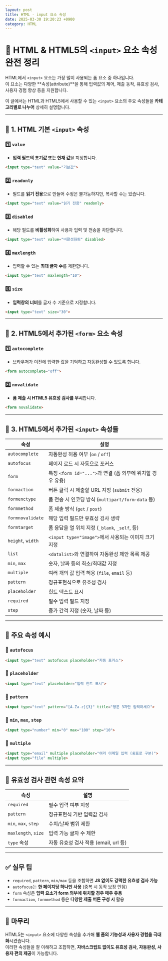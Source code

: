 ```yaml
---
layout: post
title: HTML - input 요소 속성
date: 2025-03-30 19:20:23 +0900
category: HTML
---
```

# 🧾 HTML & HTML5의 `<input>` 요소 속성 완전 정리

HTML에서 `<input>` 요소는 가장 많이 사용되는 폼 요소 중 하나입니다.  
이 요소는 다양한 **속성(attribute)**을 통해 입력값의 제어, 제출 동작, 유효성 검사, 사용자 경험 향상 등을 지원합니다.

이 글에서는 HTML과 HTML5에서 사용할 수 있는 `<input>` 요소의 주요 속성들을 **카테고리별로 나누어** 상세히 설명합니다.

---

## 📌 1. HTML 기본 `<input>` 속성

### 1️⃣ `value`
- **입력 필드의 초기값 또는 현재 값**을 지정합니다.
```html
<input type="text" value="기본값">
```

### 2️⃣ `readonly`
- 필드를 **읽기 전용**으로 만들어 수정은 불가능하지만, 복사할 수는 있습니다.
```html
<input type="text" value="읽기 전용" readonly>
```

### 3️⃣ `disabled`
- 해당 필드를 **비활성화**하여 사용자 입력 및 전송을 차단합니다.
```html
<input type="text" value="비활성화됨" disabled>
```

### 4️⃣ `maxlength`
- 입력할 수 있는 **최대 글자 수**를 제한합니다.
```html
<input type="text" maxlength="10">
```

### 5️⃣ `size`
- **입력창의 너비**를 글자 수 기준으로 지정합니다.
```html
<input type="text" size="30">
```

---

## 🧩 2. HTML5에서 추가된 `<form>` 요소 속성

### 1️⃣ `autocomplete`
- 브라우저가 이전에 입력한 값을 기억하고 자동완성할 수 있도록 합니다.
```html
<form autocomplete="off">
```

### 2️⃣ `novalidate`
- **폼 제출 시 HTML5 유효성 검사를 무시**합니다.
```html
<form novalidate>
```

---

## 🚀 3. HTML5에서 추가된 `<input>` 속성들

| 속성 | 설명 |
|------|------|
| `autocomplete` | 자동완성 허용 여부 (`on` / `off`) |
| `autofocus` | 페이지 로드 시 자동으로 포커스 |
| `form` | 특정 `<form id="...">`과 연결 (폼 외부에 위치할 경우 유용) |
| `formaction` | 버튼 클릭 시 제출할 URL 지정 (`submit` 전용) |
| `formenctype` | 폼 전송 시 인코딩 방식 (`multipart/form-data` 등) |
| `formmethod` | 폼 제출 방식 (`get` / `post`) |
| `formnovalidate` | 해당 입력 필드만 유효성 검사 생략 |
| `formtarget` | 폼 응답을 열 위치 지정 (`_blank`, `_self`, 등) |
| `height`, `width` | `<input type="image">`에서 사용되는 이미지 크기 지정 |
| `list` | `<datalist>`와 연결하여 자동완성 제안 목록 제공 |
| `min`, `max` | 숫자, 날짜 등의 최소/최대값 지정 |
| `multiple` | 여러 개의 값 입력 허용 (`file`, `email` 등) |
| `pattern` | 정규표현식으로 유효성 검사 |
| `placeholder` | 힌트 텍스트 표시 |
| `required` | 필수 입력 필드 지정 |
| `step` | 증가 간격 지정 (숫자, 날짜 등) |

---

## 📌 주요 속성 예시

### 🔹 `autofocus`

```html
<input type="text" autofocus placeholder="자동 포커스">
```

### 🔹 `placeholder`

```html
<input type="text" placeholder="입력 힌트 표시">
```

### 🔹 `pattern`

```html
<input type="text" pattern="[A-Za-z]{3}" title="영문 3자만 입력하세요">
```

### 🔹 `min`, `max`, `step`

```html
<input type="number" min="0" max="100" step="10">
```

### 🔹 `multiple`

```html
<input type="email" multiple placeholder="여러 이메일 입력 (쉼표로 구분)">
<input type="file" multiple>
```

---

## 🧠 유효성 검사 관련 속성 요약

| 속성 | 설명 |
|------|------|
| `required` | 필수 입력 여부 지정 |
| `pattern` | 정규표현식 기반 입력값 검사 |
| `min`, `max`, `step` | 수치/날짜 범위 제한 |
| `maxlength`, `size` | 입력 가능 글자 수 제한 |
| `type` 속성 | 자동 유효성 검사 적용 (email, url 등) |

---

## ✅ 실무 팁

- `required`, `pattern`, `min/max` 등을 조합하면 **JS 없이도 강력한 유효성 검사 가능**
- `autofocus`는 **한 페이지당 하나만 사용** (중복 시 동작 보장 안됨)
- `form` 속성은 **입력 요소가 form 외부에 위치할 경우 매우 유용**
- `formaction`, `formmethod` 등은 **다양한 제출 버튼 구성 시** 활용

---

## 🧾 마무리

HTML5는 `<input>` 요소에 다양한 속성을 추가해 **웹 폼의 기능성과 사용자 경험을 극대화**시켰습니다.  
이러한 속성들을 잘 이해하고 조합하면, **자바스크립트 없이도 유효성 검사, 자동완성, 사용자 편의 제공**이 가능합니다.
